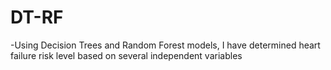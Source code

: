 # DT-RF

-Using Decision Trees and Random Forest models, I have determined heart failure risk level based on several independent variables
